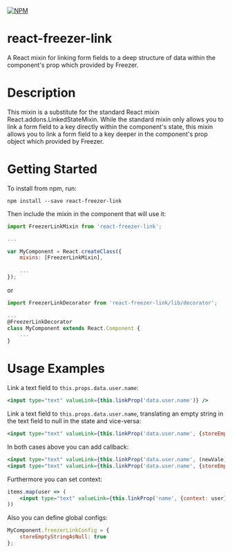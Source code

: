 [![NPM](https://nodei.co/npm/react-freezer-link.png?compact=true)](https://nodei.co/npm/react-freezer-link/)

# react-freezer-link
A React mixin for linking form fields to a deep structure of data within the component's prop which provided by Freezer.

# Description

This mixin is a substitute for the standard React mixin React.addons.LinkedStateMixin. While the standard mixin only allows you to link a form field to a key directly within the component's state, this mixin allows you to link a form field to a key deeper in the component's prop object which provided by Freezer.

# Getting Started

To install from npm, run:

```npm install --save react-freezer-link```

Then include the mixin in the component that will use it:

```js
import FreezerLinkMixin from 'react-freezer-link';

...

var MyComponent = React.createClass({
	mixins: [FreezerLinkMixin],
	
	...
});
```

or

```js
import FreezerLinkDecorator from 'react-freezer-link/lib/decorator';

...
@FreezerLinkDecorator
class MyComponent extends React.Component {
	...
}
```

# Usage Examples #

Link a text field to ```this.props.data.user.name```:
```jsx
<input type="text" valueLink={this.linkProp('data.user.name')} />
```

Link a text field to ```this.props.data.user.name```, translating an empty string in the text field to null in the state and vice-versa:
```jsx
<input type="text" valueLink={this.linkProp('data.user.name', {storeEmptyStringAsNull: true})} />
```

In both cases above you can add callback:
```jsx
<input type="text" valueLink={this.linkProp('data.user.name', (newVale) => {...})} />
<input type="text" valueLink={this.linkProp('data.user.name', {storeEmptyStringAsNull: true}, (newVale) => {...})} />
```

Furthermore you can set context:
```jsx
items.map(user => (
	<input type="text" valueLink={this.linkProp('name', {context: user})} />
))
```

Also you can define global configs:
```js
MyComponent.freezerLinkConfig = {
	storeEmptyStringAsNull: true
};
```

